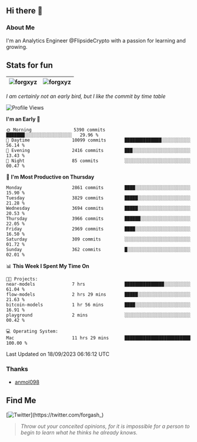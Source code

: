 ## Hi there 👋

### About Me

I'm an Analytics Engineer @FlipsideCrypto with a passion for learning and growing.
  
## Stats for fun

| <img align="center" src="https://github-readme-streak-stats.herokuapp.com/?user=forgxyz&theme=tokyonight" alt="forgxyz" /> | <img align="center" src="https://github-readme-stats.vercel.app/api?username=forgxyz&theme=tokyonight&show_icons=true" alt="forgxyz" /> |
| ------------- |------------- |

*I am certainly not an early bird, but I like the commit by time table*  

<!--START_SECTION:waka-->
![Profile Views](http://img.shields.io/badge/Profile%20Views-0-blue)

**I'm an Early 🐤** 

```text
🌞 Morning                5390 commits        ███████░░░░░░░░░░░░░░░░░░   29.96 % 
🌆 Daytime                10099 commits       ██████████████░░░░░░░░░░░   56.14 % 
🌃 Evening                2416 commits        ███░░░░░░░░░░░░░░░░░░░░░░   13.43 % 
🌙 Night                  85 commits          ░░░░░░░░░░░░░░░░░░░░░░░░░   00.47 % 
```
📅 **I'm Most Productive on Thursday** 

```text
Monday                   2861 commits        ████░░░░░░░░░░░░░░░░░░░░░   15.90 % 
Tuesday                  3829 commits        █████░░░░░░░░░░░░░░░░░░░░   21.28 % 
Wednesday                3694 commits        █████░░░░░░░░░░░░░░░░░░░░   20.53 % 
Thursday                 3966 commits        ██████░░░░░░░░░░░░░░░░░░░   22.05 % 
Friday                   2969 commits        ████░░░░░░░░░░░░░░░░░░░░░   16.50 % 
Saturday                 309 commits         ░░░░░░░░░░░░░░░░░░░░░░░░░   01.72 % 
Sunday                   362 commits         █░░░░░░░░░░░░░░░░░░░░░░░░   02.01 % 
```


📊 **This Week I Spent My Time On** 

```text
🐱‍💻 Projects: 
near-models              7 hrs               ███████████████░░░░░░░░░░   61.04 % 
flow-models              2 hrs 29 mins       █████░░░░░░░░░░░░░░░░░░░░   21.63 % 
bitcoin-models           1 hr 56 mins        ████░░░░░░░░░░░░░░░░░░░░░   16.91 % 
playground               2 mins              ░░░░░░░░░░░░░░░░░░░░░░░░░   00.42 % 

💻 Operating System: 
Mac                      11 hrs 29 mins      █████████████████████████   100.00 % 
```


 Last Updated on 18/09/2023 06:16:12 UTC
<!--END_SECTION:waka-->

### Thanks
 - [anmol098](https://github.com/anmol098/waka-readme-stats/)
  
## Find Me
[![Twitter](https://img.shields.io/twitter/url/https/twitter.com/forgash_.svg?style=social&label=Follow%20%40forgash_)](https://twitter.com/forgash_)


> *Throw out your conceited opinions, for it is impossible for a person to begin to learn what he thinks he already knows.* 
